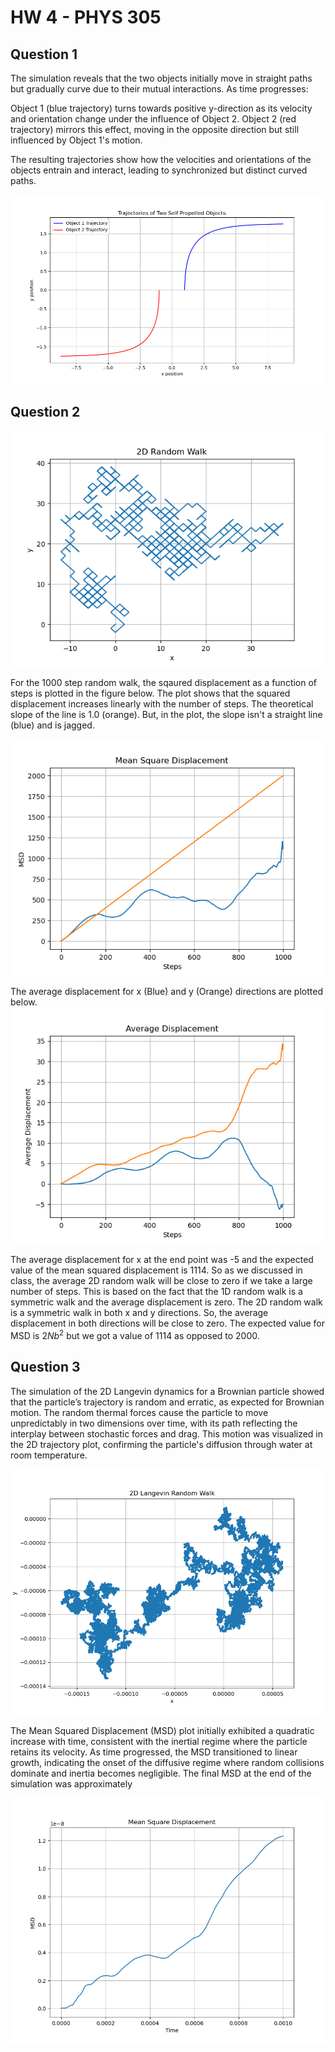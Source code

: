 # HW 4 - PHYS 305
## Question 1

The simulation reveals that the two objects initially move in straight paths but gradually curve due to their mutual interactions. As time progresses:

Object 1 (blue trajectory) turns towards positive
y-direction as its velocity and orientation change under the influence of Object 2.
Object 2 (red trajectory) mirrors this effect, moving in the opposite direction but still influenced by Object 1's motion.

The resulting trajectories show how the velocities and orientations of the objects entrain and interact, leading to synchronized but distinct curved paths.

![Trajectories](trajectories.png)

## Question 2
![1000 step random walk](2d_random_walk.png)

For the 1000 step random walk, the sqaured displacement as a function of steps 
is plotted in the figure below. The plot shows that the squared displacement
increases linearly with the number of steps. The theoretical slope of the line is 1.0 (orange). But, in the plot, the slope isn't a straight line (blue) and is jagged.


![Squared Displacement vs Steps](msd.png)

The average displacement for x (Blue) and y (Orange) directions are plotted below.
![Average Displacement vs Steps](avgDisp.png)

The average displacement for x at the end point was -5 and the expected value of
the mean squared displacement is 1114. So as we discussed in class, the average
2D random walk will be close to zero if we take a large number of steps. This is based on the fact that the 1D random walk is a symmetric walk and the average displacement is zero. The 2D random walk is a symmetric walk in both x and y directions. So, the average displacement in both directions will be close to zero. The expected value for MSD is $2Nb^2$ but we got a value of 1114 as opposed to 2000.

## Question 3
The simulation of the 2D Langevin dynamics for a Brownian particle showed that the particle’s trajectory is random and erratic, as expected for Brownian motion. The random thermal forces cause the particle to move unpredictably in two dimensions over time, with its path reflecting the interplay between stochastic forces and drag. This motion was visualized in the 2D trajectory plot, confirming the particle's diffusion through water at room temperature.

![2D Langevin Dynamics](langevin.png)

The Mean Squared Displacement (MSD) plot initially exhibited a quadratic increase with time, consistent with the inertial regime where the particle retains its velocity. As time progressed, the MSD transitioned to linear growth, indicating the onset of the diffusive regime where random collisions dominate and inertia becomes negligible. The final MSD at the end of the simulation was approximately 

![MSD](msd_langevin.png)